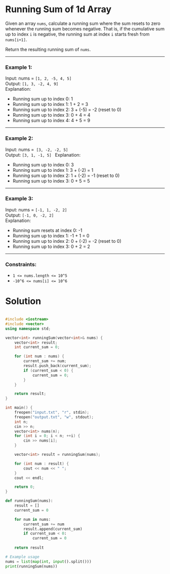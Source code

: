 # Running Sum of 1d Array 


Given an array `nums`, calculate a running sum where the sum resets to zero whenever the running sum becomes negative. That is, if the cumulative sum up to index `i` is negative, the running sum at index `i` starts fresh from `nums[i+1]`.  

Return the resulting running sum of `nums`.  

---
### Example 1:  

Input: nums = `[1, 2, -5, 4, 5]`  
Output: `[1, 3, -2, 4, 9]`  
Explanation:  
- Running sum up to index 0: 1  
- Running sum up to index 1: 1 + 2 = 3  
- Running sum up to index 2: 3 + (-5) = -2 (reset to 0)  
- Running sum up to index 3: 0 + 4 = 4  
- Running sum up to index 4: 4 + 5 = 9  

---
### Example 2:  

Input: nums =` [3, -2, -2, 5]`  
Output: `[3, 1, -1, 5] ` 
Explanation:  
- Running sum up to index 0: 3  
- Running sum up to index 1: 3 + (-2) = 1  
- Running sum up to index 2: 1 + (-2) = -1 (reset to 0)  
- Running sum up to index 3: 0 + 5 = 5  

---
### Example 3:  

Input: nums = `[-1, 1, -2, 2]`  
Output: `[-1, 0, -2, 2]`  
Explanation:  
- Running sum resets at index 0: -1  
- Running sum up to index 1: -1 + 1 = 0  
- Running sum up to index 2: 0 + (-2) = -2 (reset to 0)  
- Running sum up to index 3: 0 + 2 = 2  

---
### Constraints:  

- `1 <= nums.length <= 10^5`  
- `-10^6 <= nums[i] <= 10^6`



# Solution


```cpp

#include <iostream>
#include <vector>
using namespace std;

vector<int> runningSum(vector<int>& nums) {
    vector<int> result;
    int current_sum = 0;

    for (int num : nums) {
        current_sum += num;
		result.push_back(current_sum);
        if (current_sum < 0) {
            current_sum = 0;
        }
    }

    return result;
}

int main() {
	freopen("input.txt", "r", stdin);
	freopen("output.txt", "w", stdout);
    int n;
    cin >> n;
    vector<int> nums(n);
    for (int i = 0; i < n; ++i) {
        cin >> nums[i];
    }

    vector<int> result = runningSum(nums);

    for (int num : result) {
        cout << num << " ";
    }
    cout << endl;

    return 0;
}

```



```python
def runningSum(nums):
    result = []
    current_sum = 0

    for num in nums:
        current_sum += num
        result.append(current_sum)
        if current_sum < 0:
            current_sum = 0
    
    return result

# Example usage
nums = list(map(int, input().split()))
print(runningSum(nums))

```